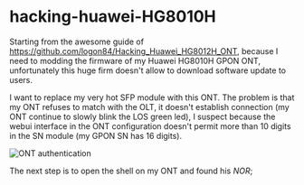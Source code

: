 # hacking-huawei-HG8010H
Starting from the awesome guide of https://github.com/logon84/Hacking_Huawei_HG8012H_ONT, because I need to modding the firmware of my Huawei HG8010H GPON ONT, unfortunately this huge firm doesn't allow to download software update to users.

I want to replace  my very hot SFP module with this ONT. The problem is that my ONT refuses to match with the OLT, it doesn't establish connection (my ONT continue to slowly blink the LOS green led), I suspect because the webui interface in the ONT configuration doesn't permit more than 10 digits in the SN module (my GPON SN has 16 digits).

![ONT authentication](https://i.ibb.co/KhG0h0P/Screenshot-2020-12-15-HG8010-H-1.png)

The next step is to open the shell on my ONT and found his *NOR*; 
